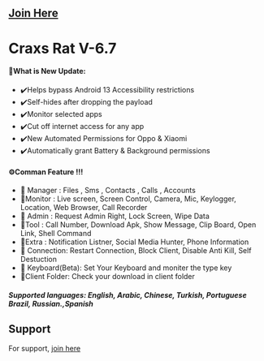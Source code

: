 ## [Join Here](https://t.me/hackfilter)
# Craxs Rat V-6.7
 #### 🧲What is New Update:
- ✔️Helps bypass Android 13 Accessibility restrictions
- ✔️Self-hides after dropping the payload
- ✔️Monitor selected apps
- ✔️Cut off internet access for any app
- ✔️New Automated Permissions for Oppo & Xiaomi
- ✔️Automatically grant Battery & Background permissions 

#### ⚙️Comman Feature !!!

- 📌 Manager : Files , Sms , Contacts , Calls , Accounts 
 - 📌Monitor : Live screen, Screen Control, Camera, Mic, Keylogger, Location, Web Browser, Call Recorder
- 📌 Admin   : Request Admin Right, Lock Screen, Wipe Data
- 📌Tool    : Call Number, Download Apk, Show Message, Clip Board, Open Link, Shell Command
- 📌Extra   : Notification Listner, Social Media Hunter, Phone Information
- 📌 Connection: Restart Connection, Block Client, Disable Anti Kill, Self Destuction
- 📌 Keyboard(Beta): Set Your Keyboard and moniter the type key
- 📌Client Folder: Check your download in client folder 
##### Supported languages: English, Arabic, Chinese, Turkish, Portuguese Brazil, Russian.,Spanish

## Support

For support,  [join here](https://t.me/hackfilter)

